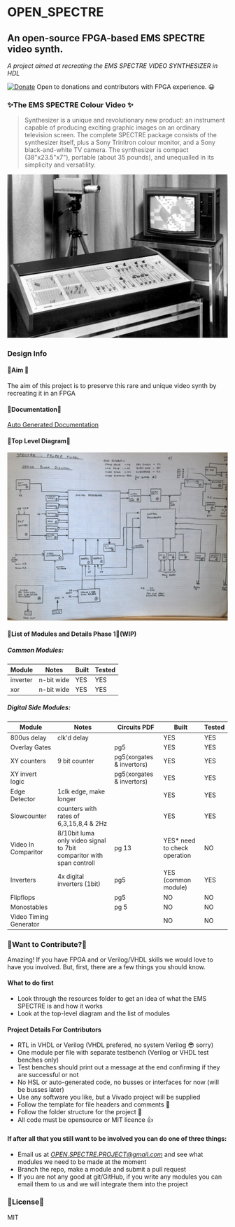 # OPEN_SPECTRE
## An open-source FPGA-based EMS SPECTRE video synth.
*A project aimed at recreating the EMS SPECTRE VIDEO SYNTHESIZER in HDL*

[![Donate](https://img.shields.io/badge/Donate-PayPal-green.svg)](https://www.paypal.com/donate/?hosted_button_id=LSMYWSM7M7EEA)
Open to donations and contributors with FPGA experience. 😀 

###  ✨The EMS SPECTRE Colour Video ✨
>Synthesizer is a unique and revolutionary new product: an instrument capable of producing exciting graphic images on an ordinary television screen. The complete SPECTRE package consists of the synthesizer itself, plus a Sony Trinitron colour monitor, and a Sony black-and-white TV camera. The synthesizer is compact (38"x23.5"x7"), portable (about 35 pounds), and unequalled in its simplicity and versatility.

![EMS SPECTRE](/Spectron%20Resources/Product%20Photos/spectre1.jpg)

### Design Info
#### 🎉Aim 🎉
The aim of this project is to preserve this rare and unique video synth by recreating it in an FPGA

#### 🍒Documentation🍒
[Auto Generated Documentation](https://cfoge.github.io/OPEN_SPECTRE-/)

#### 🥨Top Level Diagram🥨
![EMS Diagram](/top%20level%20design/block_design_original.JPG)

#### 🍨List of Modules and Details Phase 1🍨(WIP)
##### Common Modules:
| Module | Notes | Built |Tested |
| ------ | ------ |-----|-----|
| inverter | n-bit wide |YES| YES|
| xor | n-bit wide |YES| YES|

##### Digital Side Modules:

| Module | Notes | Circuits PDF | Built |Tested |
| ------ | ------ |-----|-----|-----|
| 800us delay | clk'd delay ||YES|YES|
| Overlay Gates |  |pg5|YES|YES|
| XY counters |9 bit counter  |pg5(xorgates & invertors)|YES|YES|
| XY invert logic |  |pg5(xorgates & invertors)|YES|YES|
| Edge Detector | 1clk edge, make longer ||YES|YES|
| Slowcounter | counters with rates of 6,3,15,8,4 & 2Hz ||YES|YES|
|Video In Comparitor|8/10bit luma only video signal to 7bit comparitor with span controll|pg 13| YES* need to check operation | NO| 
| Inverters |4x digital inverters (1bit)|pg5| YES (common module) | YES |
| Flipflops ||pg5| NO | NO |
| Monostables | |pg 5| NO| NO|
| Video Timing Generator || |NO|NO|


### 🍣Want to Contribute?🍣
Amazing! If you have FPGA and or Verilog/VHDL skills we would love to have you involved. But, first, there are a few things you should know. 
#### What to do first
- Look through the resources folder to get an idea of what the EMS SPECTRE is and how it works
- Look at the top-level diagram and the list of modules
#### Project Details For Contributors
- RTL in VHDL or Verilog (VHDL prefered, no system Verilog 😎 sorry) 
- One module per file with separate testbench (Verilog or VHDL test benches only)
- Test benches should print out a message at the end confirming if they are successful or not
- No HSL or auto-generated code, no busses or interfaces for now (will be busses later)
- Use any software you like, but a Vivado project will be supplied
- Follow the template for file headers and comments 📑
- Follow the folder structure for the project 📂
- All code must be opensource or MIT licence 👍

#### If after all that you still want to be involved you can do one of three things:
- Email us at *OPEN.SPECTRE.PROJECT@gmail.com* and see what modules we need to be made at the moment
- Branch the repo, make a module and submit a pull request 
- If you are not any good at git/GitHub, if you write any modules you can email them to us and we will integrate them into the project

### 🐙License🐙
MIT


[//]: # (These are reference links used in the body of this note and get stripped out when the markdown processor does its job. There is no need to format nicely because it shouldn't be seen. Thanks SO - http://stackoverflow.com/questions/4823468/store-comments-in-markdown-syntax)

   [dill]: <https://github.com/joemccann/dillinger>
   [git-repo-url]: <https://github.com/joemccann/dillinger.git>
   [john gruber]: <http://daringfireball.net>
   [df1]: <http://daringfireball.net/projects/markdown/>
   [markdown-it]: <https://github.com/markdown-it/markdown-it>
   [Ace Editor]: <http://ace.ajax.org>
   [node.js]: <http://nodejs.org>
   [Twitter Bootstrap]: <http://twitter.github.com/bootstrap/>
   [jQuery]: <http://jquery.com>
   [@tjholowaychuk]: <http://twitter.com/tjholowaychuk>
   [express]: <http://expressjs.com>
   [AngularJS]: <http://angularjs.org>
   [Gulp]: <http://gulpjs.com>

   [PlDb]: <https://github.com/joemccann/dillinger/tree/master/plugins/dropbox/README.md>
   [PlGh]: <https://github.com/joemccann/dillinger/tree/master/plugins/github/README.md>
   [PlGd]: <https://github.com/joemccann/dillinger/tree/master/plugins/googledrive/README.md>
   [PlOd]: <https://github.com/joemccann/dillinger/tree/master/plugins/onedrive/README.md>
   [PlMe]: <https://github.com/joemccann/dillinger/tree/master/plugins/medium/README.md>
   [PlGa]: <https://github.com/RahulHP/dillinger/blob/master/plugins/googleanalytics/README.md>

